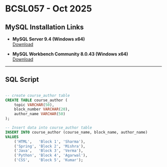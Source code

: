 # BCSL057 - Oct 2025

## MySQL Installation Links

- **MySQL Server 9.4 (Windows x64)**  
  [Download](https://cdn.mysql.com//Downloads/MySQL-9.4/mysql-9.4.0-winx64.msi)

- **MySQL Workbench Community 8.0.43 (Windows x64)**  
  [Download](https://cdn.mysql.com//Downloads/MySQLGUITools/mysql-workbench-community-8.0.43-winx64.msi)

---

## SQL Script
```sql

-- create course_author table
CREATE TABLE course_author (
    topic VARCHAR(50),
    block_number VARCHAR(20),
    author_name VARCHAR(50)
);

-- Insert data into course_author table
INSERT INTO course_author (course_name, block_name, author_name)
VALUES
    ('HTML',   'Block 1', 'Sharma'),
    ('Spring', 'Block 2', 'Mishra'),
    ('Java',   'Block 3', 'Verma'),
    ('Python', 'Block 4', 'Agarwal'),
    ('CSS',    'Block 5', 'Kumar');
